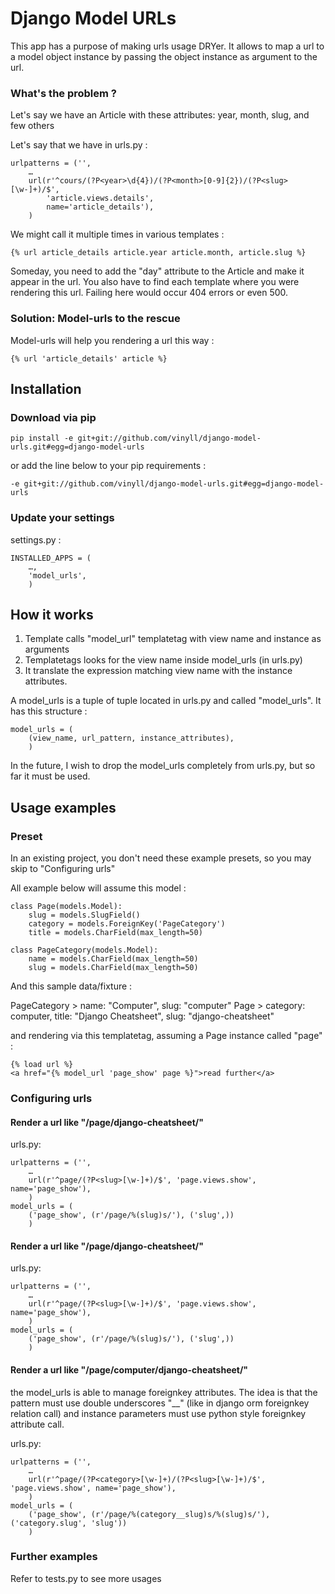 # Django Model URLs

This app has a purpose of making urls usage DRYer.
It allows to map a url to a model object instance by passing the object instance
as argument to the url.

### What's the problem ?

Let's say we have an Article with these attributes: year, month, slug, and few others

Let's say that we have in urls.py :

    urlpatterns = ('',
        …
        url(r'^cours/(?P<year>\d{4})/(?P<month>[0-9]{2})/(?P<slug>[\w-]+)/$',
            'article.views.details',
            name='article_details'),
        )

We might call it multiple times in various templates :

    {% url article_details article.year article.month, article.slug %}


Someday, you need to add the "day" attribute to the Article and make it appear
in the url.
You also have to find each template where you were rendering this url.
Failing here would occur 404 errors or even 500.


### Solution: Model-urls to the rescue

Model-urls will help you rendering a url this way :

    {% url 'article_details' article %}


## Installation

### Download via pip

    pip install -e git+git://github.com/vinyll/django-model-urls.git#egg=django-model-urls

or add the line below to your pip requirements :

    -e git+git://github.com/vinyll/django-model-urls.git#egg=django-model-urls


### Update your settings

settings.py :

    INSTALLED_APPS = (
        …,
        'model_urls',
        )


## How it works

1. Template calls "model_url" templatetag with view name and instance as arguments
2. Templatetags looks for the view name inside model_urls (in urls.py)
3. It translate the expression matching view name with the instance attributes.

A model_urls is a tuple of tuple located in urls.py and called "model_urls".
It has this structure :

    model_urls = (
        (view_name, url_pattern, instance_attributes),
        )

In the future, I wish to drop the model_urls completely from urls.py, but so far
it must be used.


## Usage examples

### Preset

In an existing project, you don't need these example presets, so you may skip
to "Configuring urls"

All example below will assume this model :

    class Page(models.Model):
        slug = models.SlugField()
        category = models.ForeignKey('PageCategory')
        title = models.CharField(max_length=50)

    class PageCategory(models.Model):
        name = models.CharField(max_length=50)
        slug = models.CharField(max_length=50)


And this sample data/fixture :

PageCategory > name: "Computer", slug: "computer"
Page > category: computer, title: "Django Cheatsheet", slug: "django-cheatsheet"

and rendering via this templatetag, assuming a Page instance called "page" :

    {% load url %}
    <a href="{% model_url 'page_show' page %}">read further</a>


### Configuring urls

#### Render a url like "/page/django-cheatsheet/"

urls.py:

    urlpatterns = ('',
        …
        url(r'^page/(?P<slug>[\w-]+)/$', 'page.views.show', name='page_show'),
        )
    model_urls = (
        ('page_show', (r'/page/%(slug)s/'), ('slug',))
        )


#### Render a url like "/page/django-cheatsheet/"

urls.py:

    urlpatterns = ('',
        …
        url(r'^page/(?P<slug>[\w-]+)/$', 'page.views.show', name='page_show'),
        )
    model_urls = (
        ('page_show', (r'/page/%(slug)s/'), ('slug',))
        )


#### Render a url like "/page/computer/django-cheatsheet/"

the model_urls is able to manage foreignkey attributes.
The idea is that the pattern must use double underscores "__" (like in django orm
foreignkey relation call) and instance parameters must use python style foreignkey
attribute call.

urls.py:

    urlpatterns = ('',
        …
        url(r'^page/(?P<category>[\w-]+)/(?P<slug>[\w-]+)/$', 'page.views.show', name='page_show'),
        )
    model_urls = (
        ('page_show', (r'/page/%(category__slug)s/%(slug)s/'), ('category.slug', 'slug'))
        )


### Further examples

Refer to tests.py to see more usages
